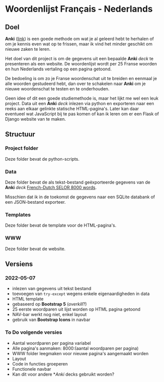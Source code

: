 # Woordenlijst Français - Nederlands

## Doel

**Anki** ([link](https://apps.ankiweb.net/)) is een goede methode om wat je al geleerd hebt te herhalen of om je kennis even wat op te frissen, maar ik vind het minder geschikt om nieuwe zaken te leren.

Het doel van dit project is om de gegevens uit een bepaalde **Anki** *deck* te presenteren als een website. De woordenlijst wordt per 25 Franse woorden en hun Nederlands vertaling op een pagina getoond. 

De bedoeling is om zo je Franse woordenschat uit te breiden en eenmaal je alle woorden gestudeerd hebt, dan over te schakelen naar **Anki** om je nieuwe woordenschat te testen en te onderhouden.

Geen idee of dit een goede studiemethode is, maar het lijkt me wel een leuk project. Data uit een **Anki** *deck* inlezen via python en exporteren naar een reeks aan elkaar gelinkte statische HTML-pagina's. Later kan daar eventueel wat JavaScript bij te pas komen of kan ik leren om er een Flask of Django website van te maken.

## Structuur

### Project folder

Deze folder bevat de python-scripts.

### Data

Deze folder bevat de als tekst-bestand geëxporteerde gegevens van de **Anki** *deck* [French-Dutch SELOR 8000 words](https://ankiweb.net/shared/info/1203542828).

Misschien dat ik in de toekomst de gegevens naar een SQLite databank of een JSON-bestand exporteer.

### Templates

Deze folder bevat de template voor de HTML-pagina's.

### WWW

Deze folder bevat de website.

## Versiens

### 2022-05-07

- inlezen van gegevens uit tekst bestand
- toevoegen van `try-except` wegens enkele eigenaardigheden in data
- HTML template
- gebaseerd op **Bootstrap 5** (*overkill*?)
- 25 eerste woordparen uit lijst worden op HTML pagina getoond
- NAV-bar werkt nog niet, enkel layout
- gebruik van **Bootstrap Icons** in navbar

### To Do volgende versies

- Aantal woordparen per pagina variabel
- Alle pagina's aanmaken: 8000:(aantal woordparen per pagina)
- WWW folder leegmaken voor nieuwe pagina's aangemaakt worden
- Layout
- Code in functies groeperen
- Functionele navbar
- Kan dit voor andere **Anki* decks gebruikt worden?